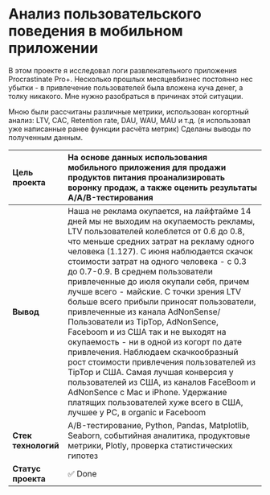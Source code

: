 # Анализ пользовательского поведения в мобильном приложении

В этом проекте я исследовал логи развлекательного приложения Procrastinate Pro+. Несколько прошлых месяцевбизнес постоянно нес убытки - в привлечение пользователей была вложена куча денег, а толку никакого. Мне нужно разобраться в причинах этой ситуации.

Мною были рассчитаны различные метрики, использован когортный анализ: LTV, CAC, Retention rate, DAU, WAU, MAU и т.д. (я использовал уже написанные ранее функции расчёта метрик) Сделаны выводы по полученным данным.

| __Цель проекта__ | На основе данных использования мобильного приложения для продажи продуктов питания проанализировать воронку продаж, а также оценить результаты A/A/B-тестирования |
| :------ | :------ |
| __Вывод__ | Наша не реклама окупается, на лайфтайме 14 дней мы не выходим на окупаемость рекламы, LTV пользователей колеблется от 0.6 до 0.8, что меньше средних затрат на рекламу одного человека (1.127). С июня наблюдается скачок стоимости затрат на одного человека - с 0.3 до 0.7-0.9. В среднем пользователи привлеченные до июля окупали себя, причем лучше всего - майские. С точки зрения LTV больше всего прибыли приносят пользователи, привлеченные из канала AdNonSense/ Пользователи из TipTop, AdNonSence, Faceboom и из США так и не выходят на окупаемость - ни в одной из когорт по дате привлечения. Наблюдаем скачкообразный рост стоимости привлечения пользователей из TipTop и США. Самая лучшая конверсия у пользователей из США, из каналов FaceBoom и AdNonSence с Mac и iPhone. Удержание платящих пользователей хуже всего в США, лучшее у PC, в organic и Faceboom|
| __Стек технологий__| A/B-тестирование, Python, Pandas, Matplotlib, Seaborn, событийная аналитика, продуктовые метрики, Plotly, проверка статистических гипотез |
| __Статус проекта__ | ✅ Done |
